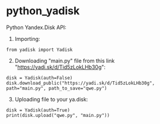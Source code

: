 # python_yadisk
Python Yandex.Disk API:
1. Importing:
```
from yadisk import Yadisk
```
2. Downloading "main.py" file from this link "https://yadi.sk/d/Tid5zLokLHb30g":
```
disk = Yadisk(auth=False)
disk.download_public("https://yadi.sk/d/Tid5zLokLHb30g", path="main.py", path_to_save="qwe.py")
```
3. Uploading file to your ya.disk:
```
disk = Yadisk(auth=True)
print(disk.upload("qwe.py", "main.py"))
```
